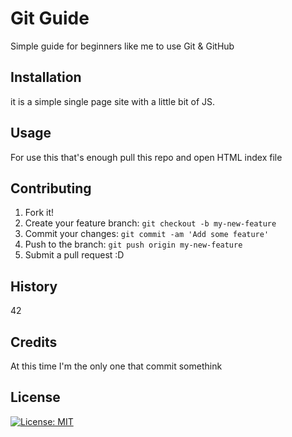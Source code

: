 # Git Guide

Simple guide for beginners like me to use Git & GitHub

## Installation

it is a simple single page site with a little bit of JS.

## Usage

For use this that's enough pull this repo and open HTML index file

## Contributing

1. Fork it!
2. Create your feature branch: `git checkout -b my-new-feature`
3. Commit your changes: `git commit -am 'Add some feature'`
4. Push to the branch: `git push origin my-new-feature`
5. Submit a pull request :D

## History

42

## Credits

At this time I'm the only one that commit somethink

## License

[![License: MIT](https://img.shields.io/badge/License-MIT-yellow.svg)](https://opensource.org/licenses/MIT)

